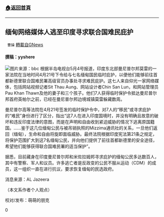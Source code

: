 ###  [:house:返回首頁](https://github.com/ourhimalayas/txt)
---

## 缅甸网络媒体人逃至印度寻求联合国难民庇护
` 曹操` [轉載自GNews](https://gnews.org/zh-hans/1184227/)

#### 撰稿：yyshere
![]()![](https://gnews-media-offload.s3.amazonaws.com/wp-content/uploads/2021/05/07094903/0%E7%BC%85%E7%94%B8.jpg)图片来源：bbc
根据半岛电视台5月4号报道，印度东北部曼尼普尔邦莫雷的一家法院在当地时间4月21号下令给与七名缅甸国民临时庇护，以便他们能够前往首都新德里联合国难民署高级官员办事处寻求难民庇护。这七人来自仰光一家网络媒体，包括网站视频记者Sit Thau Aung、网站设计者Chin San Lun，和网站管理员Pau Khan Thawn及他的妻子和三个孩子。他们7人获得临时保护令抵达曼尼普尔邦首府英帕尔之前，已经在曼尼普尔邦边境城镇莫雷躲藏数周。

曼尼普尔高等法院在4月21号签发的临时保护令中，对7人的“移民”或寻求庇护的“难民”身份进行了区分，指出“这7人在进入印度国境时，并没有明确且故意的破坏和违反印度法律的意图，而是在声明和自由收到紧迫威胁的情况下逃离原国籍国。……鉴于这几位缅甸公民与被吊销执照的Mizzima通讯社的关系，一旦他们返回（缅甸），生命和自由将旋即面临威胁。最终法院根据印度宪法第21条之规定，将保护范围扩大到这7名缅甸公民，并向他们提供了前往首都新德里的安全途径，希望他们能够获得联合国难民署的适当保护”。

据悉，目前藏身在印度曼尼普尔邦和米佐拉姆邦寻求庇护的缅甸公民多达数百人，其中有警察、军人和议员。许多逃亡者是反政变的公民不服从运动（CDM）的成员，这一组织一直在进行抗议，要求恢复缅甸的民选政府。

消息来源：AL Jazeera

（本文系作者个人观点）

校对/发布：萌萌的朋克

0
